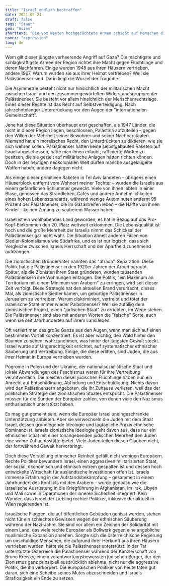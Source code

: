 ```yaml
---
title: "Israel endlich bestraffen"
date: 2021-05-24
draft: false
tags: "Staat"
geo: "Asien"
shorttext: "Die vom Westen hochgezüchtete Armee schießt auf Menschen die keine Waffensysteme Ihr eigen nenne. Wir mir eins geschah tue ich selbst."
cover: "repression"
lang: de
---
```


Wem gilt dieser jüngste verheerende Angriff auf Gaza? Die mächtigste und schlagkräftigste Armee der Region richtet ihre Macht gegen Flüchtlinge und deren Nachfahren. Einige wurden 1948 aus ihren Häusern vertrieben, andere 1967. Warum wurden sie aus ihrer Heimat vertrieben? Weil sie Palästinenser sind. Darin liegt die Wurzel der Tragödie.

Die Asymmetrie besteht nicht nur hinsichtlich der militärischen Macht zwischen Israel und den zusammengewürfelten Widerstandsgruppen der Palästinenser. Sie besteht vor allem hinsichtlich der Menschenrechtslage. Eines dieser Rechte ist das Recht auf Selbstverteidigung. Nach jahrzehntelanger Unterdrückung vor den Augen der "internationalen Gemeinschaft".

Jene hat diese Situation überhaupt erst geschaffen, als 1947 Länder, die nicht in dieser Region liegen, beschlossen, Palästina aufzuteilen – gegen den Willen der Mehrheit seiner Bewohner und seiner Nachbarstaaten. Niemand hat ein moralisches Recht, den Unterdrückten zu diktieren, wie sie sich wehren sollen. Palästinenser hätten keine selbstgebauten Raketen auf Israel abgeschossen, hätte man ihnen erlaubt, raffinierte Waffen zu besitzen, die sie gezielt auf militärische Anlagen hätten richten können. Doch in der heutigen neokolonialen Welt dürfen manche ausgeklügelte Waffen haben, andere dagegen nicht.

Als einige dieser primitiven Raketen in Tel Aviv landeten – übrigens einen Häuserblock entfernt vom Wohnort meiner Tochter – wurden die Israelis aus einem gefährlichen Schlummer geweckt. Viele von ihnen lebten in einer Blase, genossen das Strandleben, Cafés und andere Annehmlichkeiten eines hohen Lebensstandards, während wenige Autominuten entfernt 95 Prozent der Palästinenser, die im Gazastreifen leben – die Hälfte von ihnen Kinder – keinen Zugang zu sauberem Wasser haben.

Israel ist ein wohlhabendes Land geworden, es hat in Bezug auf das Pro-Kopf-Einkommen den 20. Platz weltweit erklommen. Die Lebensqualität ist hoch und die große Mehrheit der Israelis nimmt das Schicksal der Palästinenser gar nicht wahr. Die Situation ähnelt anderen Fällen von Siedler-Kolonialismus wie Südafrika, und es ist nur logisch, dass sich Vergleiche zwischen Israels Herrschaft und der Apartheid zunehmend aufdrängen.

Die zionistischen Gründerväter nannten das "afrada”, Separation. Diese Politik hat die Palästinenser in den 1920er Jahren der Arbeit beraubt. Später, als die Zionisten ihren Staat gründeten, wurden tausenden Palästinensern ihre Wohnungen entzogen. Die Politik, "ein Maximum an Territorium mit einem Minimum von Arabern" zu erringen, wird seit dieser Zeit verfolgt. Diese Strategie hat den aktuellen Brand verursacht, dieses Mal, als zionistische Siedler kamen, um gebürtige Palästinenser in Jerusalem zu vertreiben. Warum diskriminiert, vertreibt und tötet der israelische Staat immer wieder Palästinenser? Weil sie zufällig dem zionistischen Projekt, einen "jüdischen Staat" zu errichten, im Wege stehen. Die Palästinenser sind also mit anderen Worten die "falsche" Sorte, auch wenn sie seit Jahrhunderten auf ihrem Land leben.

Oft verliert man das große Ganze aus den Augen, wenn man sich auf einen bestimmten Vorfall konzentriert. Es ist aber wichtig, den Wald hinter den Bäumen zu sehen, wahrzunehmen, was hinter der jüngsten Gewalt steckt. Israel wurde auf Ungerechtigkeit errichtet, auf systematischer ethnischer Säuberung und Vertreibung. Einige, die diese erlitten, sind Juden, die aus ihrer Heimat in Europa vertrieben wurden.

Pogrome in Polen und der Ukraine, der nationalsozialistische Staat und lokale Abwandlungen des Faschismus waren für ihre Vertreibung verantwortlich. Die meisten dieser jüdischen Flüchtlinge haben nun ein Anrecht auf Entschädigung, Abfindung und Entschuldigung. Nichts davon wird den Palästinensern angeboten, die ihr Zuhause verlieren, weil das der politischen Strategie des zionistischen Staates entspricht. Die Palästinenser müssen für die Sünden der Europäer zahlen, von denen viele den Nazismus enthusiastisch unterstützt haben.

Es mag gut gemeint sein, wenn die Europäer Israel uneingeschränkte Unterstützung anbieten. Aber sie verwechseln die Juden mit dem Staat Israel, dessen grundlegende Ideologie und tagtägliche Praxis ethnische Dominanz ist. Israels zionistische Ideologie geht davon aus, dass nur ein ethnischer Staat mit einer tonangebenden jüdischen Mehrheit den Juden eine wahre Zufluchtsstätte bietet. Viele Juden teilen diesen Glauben nicht, der fortwährend Gewalt hervorbringt.

Doch diese Vorstellung ethnischer Reinheit gefällt nicht wenigen Europäern. Rechte Politiker bewundern Israel, einen aggressiven militarisierten Staat, der sozial, ökonomisch und ethnisch extrem gespalten ist und dessen hoch entwickelte Wirtschaft für ausländische Investitionen offen ist. Israels immense Erfahrung in der Aufstandsbekämpfung – gesammelt in einem Jahrhundert des Konflikts mit den Arabern – wurde genauso wie die israelische Ausrüstung in die Kriegführung in Afghanistan, im Irak, Libyen und Mali sowie in Operationen der inneren Sicherheit integriert. Kein Wunder, dass Israel der Liebling rechter Politiker, inklusive der aktuell in Wien regierenden ist.

Israelische Flaggen, die auf öffentlichen Gebäuden gehisst werden, stehen nicht für ein schlechtes Gewissen wegen der ethnischen Säuberung während der Nazi-Jahre. Sie sind vor allem ein Zeichen der Solidarität mit einem Land, das viele rechte Europäer als Bollwerk gegen eine angebliche muslimische Expansion ansehen. Sorgte sich die österreichische Regierung um unschuldige Menschen, die aufgrund ihrer Herkunft aus ihren Häusern vertrieben wurden, hätte sie die Palästinenser unterstützt. In der Tat unterstützte Österreich die Palästinenser während der Kanzlerschaft von Bruno Kreisky, einem verantwortungsbewussten jüdischen Bürger, der den Zionismus ganz prinzipiell ausdrücklich ablehnte, nicht nur die aggressive Politik, die ihn verkörpert. Die europäischen Politiker von heute täten gut daran, sich eine Scheibe seines Mutes abzuschneiden und Israels Straflosigkeit ein Ende zu setzen.
